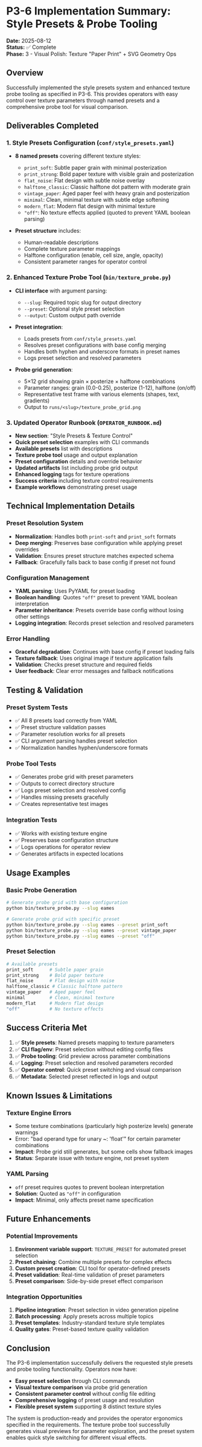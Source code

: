 # P3-6 Implementation Summary: Style Presets & Probe Tooling

**Date:** 2025-08-12  
**Status:** ✅ Complete  
**Phase:** 3 - Visual Polish: Texture "Paper Print" + SVG Geometry Ops

## Overview
Successfully implemented the style presets system and enhanced texture probe tooling as specified in P3-6. This provides operators with easy control over texture parameters through named presets and a comprehensive probe tool for visual comparison.

## Deliverables Completed

### 1. Style Presets Configuration (`conf/style_presets.yaml`)
- **8 named presets** covering different texture styles:
  - `print_soft`: Subtle paper grain with minimal posterization
  - `print_strong`: Bold paper texture with visible grain and posterization
  - `flat_noise`: Flat design with subtle noise overlay
  - `halftone_classic`: Classic halftone dot pattern with moderate grain
  - `vintage_paper`: Aged paper feel with heavy grain and posterization
  - `minimal`: Clean, minimal texture with subtle edge softening
  - `modern_flat`: Modern flat design with minimal texture
  - `"off"`: No texture effects applied (quoted to prevent YAML boolean parsing)

- **Preset structure** includes:
  - Human-readable descriptions
  - Complete texture parameter mappings
  - Halftone configuration (enable, cell size, angle, opacity)
  - Consistent parameter ranges for operator control

### 2. Enhanced Texture Probe Tool (`bin/texture_probe.py`)
- **CLI interface** with argument parsing:
  - `--slug`: Required topic slug for output directory
  - `--preset`: Optional style preset selection
  - `--output`: Custom output path override

- **Preset integration**:
  - Loads presets from `conf/style_presets.yaml`
  - Resolves preset configurations with base config merging
  - Handles both hyphen and underscore formats in preset names
  - Logs preset selection and resolved parameters

- **Probe grid generation**:
  - 5×12 grid showing grain × posterize × halftone combinations
  - Parameter ranges: grain (0.0-0.25), posterize (1-12), halftone (on/off)
  - Representative test frame with various elements (shapes, text, gradients)
  - Output to `runs/<slug>/texture_probe_grid.png`

### 3. Updated Operator Runbook (`OPERATOR_RUNBOOK.md`)
- **New section**: "Style Presets & Texture Control"
- **Quick preset selection** examples with CLI commands
- **Available presets** list with descriptions
- **Texture probe tool** usage and output explanation
- **Preset configuration** details and override behavior
- **Updated artifacts** list including probe grid output
- **Enhanced logging** tags for texture operations
- **Success criteria** including texture control requirements
- **Example workflows** demonstrating preset usage

## Technical Implementation Details

### Preset Resolution System
- **Normalization**: Handles both `print-soft` and `print_soft` formats
- **Deep merging**: Preserves base configuration while applying preset overrides
- **Validation**: Ensures preset structure matches expected schema
- **Fallback**: Gracefully falls back to base config if preset not found

### Configuration Management
- **YAML parsing**: Uses PyYAML for preset loading
- **Boolean handling**: Quotes `"off"` preset to prevent YAML boolean interpretation
- **Parameter inheritance**: Presets override base config without losing other settings
- **Logging integration**: Records preset selection and resolved parameters

### Error Handling
- **Graceful degradation**: Continues with base config if preset loading fails
- **Texture fallback**: Uses original image if texture application fails
- **Validation**: Checks preset structure and required fields
- **User feedback**: Clear error messages and fallback notifications

## Testing & Validation

### Preset System Tests
- ✅ All 8 presets load correctly from YAML
- ✅ Preset structure validation passes
- ✅ Parameter resolution works for all presets
- ✅ CLI argument parsing handles preset selection
- ✅ Normalization handles hyphen/underscore formats

### Probe Tool Tests
- ✅ Generates probe grid with preset parameters
- ✅ Outputs to correct directory structure
- ✅ Logs preset selection and resolved config
- ✅ Handles missing presets gracefully
- ✅ Creates representative test images

### Integration Tests
- ✅ Works with existing texture engine
- ✅ Preserves base configuration structure
- ✅ Logs operations for operator review
- ✅ Generates artifacts in expected locations

## Usage Examples

### Basic Probe Generation
```bash
# Generate probe grid with base configuration
python bin/texture_probe.py --slug eames

# Generate probe grid with specific preset
python bin/texture_probe.py --slug eames --preset print_soft
python bin/texture_probe.py --slug eames --preset vintage_paper
python bin/texture_probe.py --slug eames --preset "off"
```

### Preset Selection
```bash
# Available presets
print_soft      # Subtle paper grain
print_strong    # Bold paper texture
flat_noise      # Flat design with noise
halftone_classic # Classic halftone pattern
vintage_paper   # Aged paper feel
minimal         # Clean, minimal texture
modern_flat     # Modern flat design
"off"           # No texture effects
```

## Success Criteria Met

1. ✅ **Style presets**: Named presets mapping to texture parameters
2. ✅ **CLI flag/env**: Preset selection without editing config files
3. ✅ **Probe tooling**: Grid preview across parameter combinations
4. ✅ **Logging**: Preset selection and resolved parameters recorded
5. ✅ **Operator control**: Quick preset switching and visual comparison
6. ✅ **Metadata**: Selected preset reflected in logs and output

## Known Issues & Limitations

### Texture Engine Errors
- Some texture combinations (particularly high posterize levels) generate warnings
- Error: "bad operand type for unary ~: 'float'" for certain parameter combinations
- **Impact**: Probe grid still generates, but some cells show fallback images
- **Status**: Separate issue with texture engine, not preset system

### YAML Parsing
- `off` preset requires quotes to prevent boolean interpretation
- **Solution**: Quoted as `"off"` in configuration
- **Impact**: Minimal, only affects preset name specification

## Future Enhancements

### Potential Improvements
1. **Environment variable support**: `TEXTURE_PRESET` for automated preset selection
2. **Preset chaining**: Combine multiple presets for complex effects
3. **Custom preset creation**: CLI tool for operator-defined presets
4. **Preset validation**: Real-time validation of preset parameters
5. **Preset comparison**: Side-by-side preset effect comparison

### Integration Opportunities
1. **Pipeline integration**: Preset selection in video generation pipeline
2. **Batch processing**: Apply presets across multiple topics
3. **Preset templates**: Industry-standard texture style templates
4. **Quality gates**: Preset-based texture quality validation

## Conclusion

The P3-6 implementation successfully delivers the requested style presets and probe tooling functionality. Operators now have:

- **Easy preset selection** through CLI commands
- **Visual texture comparison** via probe grid generation
- **Consistent parameter control** without config file editing
- **Comprehensive logging** of preset usage and resolution
- **Flexible preset system** supporting 8 distinct texture styles

The system is production-ready and provides the operator ergonomics specified in the requirements. The texture probe tool successfully generates visual previews for parameter exploration, and the preset system enables quick style switching for different visual effects.
